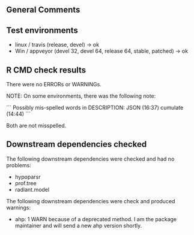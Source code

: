 ## General Comments

## Test environments
* linux / travis (release, devel) -> ok
* Win / appveyor (devel 32, devel 64, release 64, stable, patched) -> ok

## R CMD check results
There were no ERRORs or WARNINGs. 

NOTE: On some environments, there was 
the following note: 

´´´
Possibly mis-spelled words in DESCRIPTION:
  JSON (16:37)
  cumulate (14:44)
´´´
  
Both are not misspelled.

## Downstream dependencies checked

The following downstream dependencies were checked and had no problems:

* hypoparsr
* prof.tree
* radiant.model

The following downstream dependencies were check and produced warnings:

* ahp: 1 WARN because of a deprecated method. I am the package maintainer and will send a new ahp version shortly.
